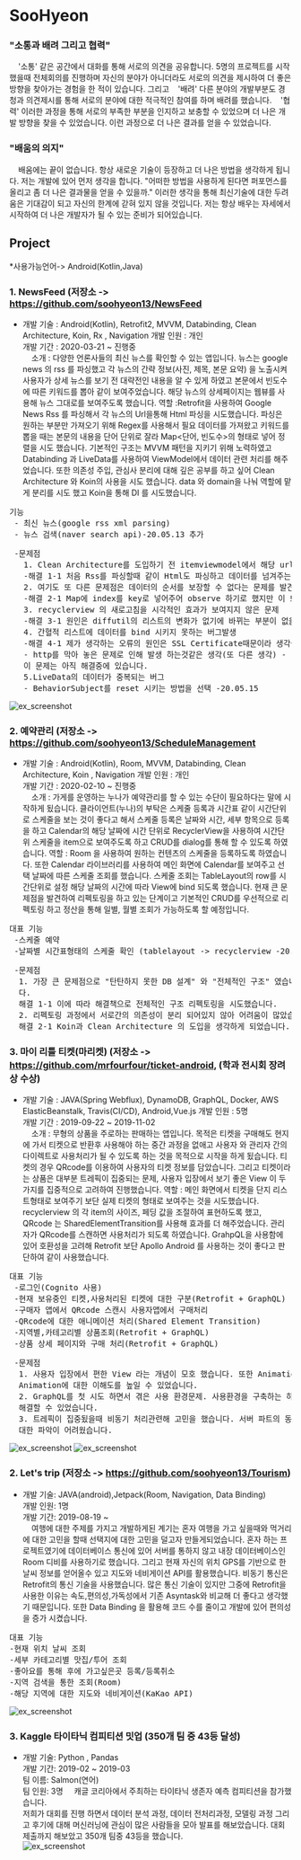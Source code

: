 # SooHyeon

### "소통과 배려 그리고 협력"
&nbsp; &nbsp; '소통' 같은 공간에서 대화를 통해 서로의 의견을 공유합니다. 5명의 프로젝트를 시작했을때 전체회의를 진행하며 자신의 분야가 아니더라도 서로의 의견을 제시하여 더 좋은 방향을 찾아가는 경험을 한 적이 있습니다. 그리고 
&nbsp; &nbsp;'배려' 다른 분야의 개발부분도 경청과 의견제시를 통해 서로의 분야에 대한 적극적인 참여를 하며 배려를 했습니다.
&nbsp; &nbsp;'협력' 이러한 과정을 통해 서로의 부족한 부분을 인지하고 보충할 수 있었으며 더 나은 개발 방향을 찾을 수 있었습니다. 이런 과정으로 더 나은 결과를 얻을 수 있었습니다. 
### "배움의 의지"
&nbsp; &nbsp; 배움에는 끝이 없습니다. 항상 새로운 기술이 등장하고 더 나은 방법을 생각하게 됩니다. 저는 개발에 있어 먼저 생각을 합니다. "어떠한 방법을 사용하게 된다면 퍼포먼스를 올리고 좀 더 나은 결과물을 얻을 수 있을까." 이러한 생각을 통해 최신기술에 대한 두려움은 기대감이 되고 자신의 한계에 갇혀 있지 않을 것입니다. 저는 항상 배우는 자세에서 시작하여 더 나은 개발자가 될 수 있는 준비가 되어있습니다.
 


## Project
*사용가능언어-> Android(Kotlin,Java)
### 1. NewsFeed (저장소 -> https://github.com/soohyeon13/NewsFeed <br>
-  개발 기술 : Android(Kotlin), Retrofit2, MVVM, Databinding, Clean Architecture, Koin, Rx , Navigation 
   개발 인원 : 개인 <br>
   개발 기간 : 2020-03-21 ~ 진행중 <br>
&nbsp; &nbsp;
소개 : 다양한 언론사들의 최신 뉴스를 확인할 수 있는 앱입니다. 뉴스는 google news 의 rss 를 파싱했고 각 뉴스의 간략 정보(사진, 제목, 본문 요약) 을 노출시켜 사용자가 상세 뉴스를 보기 전 대략전인 내용을 알 수 있게 하였고 본문에서 빈도수에 따른 키워드를 뽑아 같이 보여주었습니다. 해당 뉴스의 상세페이지는 웹뷰를 사용해 뉴스 그대로를 보여주도록 했습니다.
역할 :Retrofit을 사용하여 Google News Rss 를 파싱해서 각 뉴스의 Url을통해 Html 파싱을 시도했습니다. 파싱은 원하는 부분만 가져오기 위해 Regex를 사용해서 필요 데이터를 가져왔고 키워드를 뽑을 때는 본문의 내용을 단어 단위로 잘라 Map<단어, 빈도수>의 형태로 넣어 정렬을 시도 했습니다.
기본적인 구조는 MVVM 패턴을 지키기 위해 노력하였고 Databinding 과 LiveData를 사용하여 ViewModel에서 데이터 관련 처리를 해주었습니다. 또한 의존성 주입, 관심사 분리에 대해 깊은 공부를 하고 싶어 Clean Architecture 와 Koin의 사용을 시도 했습니다. data 와 domain을 나눠 역할에 맡게 분리를 시도 했고 Koin을 통해 DI 를 시도했습니다.<br>

<pre>
기능
 - 최신 뉴스(google rss xml parsing)
 - 뉴스 검색(naver search api)-20.05.13 추가
</pre>

<pre>
 -문제점
   1. Clean Architecture를 도입하기 전 itemviewmodel에서 해당 url을 통해 파싱을 시도하고 recyclerview의 각 item에 bind를 시도했습니다. 하지만 데이터는 들어오지만 view의 데이터는 노출되지 않는 문제를 발견
   -해결 1-1 처음 Rss를 파싱할때 같이 Html도 파싱하고 데이터를 넘겨주는 방법과 Clean Architecture를 생각했습니다.
   2. 여기도 또 다른 문제점은 데이터의 순서를 보장할 수 없다는 문제를 발견
   -해결 2-1 Map에 index를 key로 넣어주어 observe 하기로 했지만 이 또한 사용자 입장에서 순차적인 순서로 view의 보여지지않아 불편함이 있을 것이라 생각하여 데이터가 load되는 순서로 observe 하는 방향으로 바꾸게 되었습니다.
   3. recyclerview 의 새로고침을 시각적인 효과가 보여지지 않은 문제
   -해결 3-1 원인은 diffutil의 리스트의 변화가 없기에 바뀌는 부분이 없을 것이라 생각했습니다. 그래서 adapter를 비워주어 리스트를 새로 할당해주는 방법을 생각했습니다.
   4. 간혈적 리스트에 데이터를 bind 시키지 못하는 버그발생 
   -해결 4-1 제가 생각하는 오류의 원인은 SSL Certificate때문이라 생각을 해서 okhttp client의 ssl 로직을 추가하는 시도를 했습니다. 하지만 error 로그에는 여전히 같은 오류가 발생하는 것을 확인했습니다.
   - http를 막아 놓은 문제로 인해 발생 하는것같은 생각(또 다른 생각) - 20.05.20
   이 문제는 아직 해결중에 있습니다.
   5.LiveData의 데이터가 중복되는 버그
   - BehaviorSubject를 reset 시키는 방법을 선택 -20.05.15
</pre>
![ex_screenshot](./image/news.png) 

### 2. 예약관리 (저장소 -> https://github.com/soohyeon13/ScheduleManagement<br>
-  개발 기술 : Android(Kotlin), Room, MVVM, Databinding, Clean Architecture, Koin , Navigation
   개발 인원 : 개인 <br>
   개발 기간 : 2020-02-10 ~ 진행중 <br>
&nbsp; &nbsp; 
소개 : 가게를 운영하는 누나가 예약관리를 할 수 있는 수단이 필요하다는 말에 시작하게 됬습니다. 클라이언트(누나)의 부탁은 스케줄 등록과 시간표 같이 시간단위로 스케줄을 보는 것이 좋다고 해서 스케줄 등록은 날짜와 시간, 세부 항목으로 등록을 하고 Calendar의 해당 날짜에 시간 단위로 RecyclerView을 사용하여 시간단위 스케줄을 item으로 보여주도록 하고 CRUD를 dialog를 통해 할 수 있도록 하였습니다.
역할 : Room 을 사용하여 원하는 컨텐츠의 스케줄을 등록하도록 하였습니다. 또한 Calendar 라이브러리를 사용하여 메인 화면에 Calendar를 보여주고 선택 날짜에 따른 스케줄 조회를 했습니다. 스케줄 조회는 TableLayout의 row를 시간단위로 설정 해당 날짜의 시간에 따라 View에 bind 되도록 했습니다. 현재 큰 문제점을 발견하여 리펙토링을 하고 있는 단계이고 기본적인 CRUD를 우선적으로 리펙토링 하고 정산을 통해 일별, 월별 조회가 가능하도록 할 예정입니다.     <br>
<pre>
대표 기능
 -스케줄 예약
 -날짜별 시간표형태의 스케줄 확인 (tablelayout -> recyclerview -20.05.17)
</pre>    

<pre>
 -문제점
  1. 가장 큰 문제점으로 "탄탄하지 못한 DB 설계" 와 "전체적인 구조" 였습니다. 프로젝트가 커지고 요구사항이 들어올 때마다 보수가 어려웠다는 점이 있었습니 
  다. 
  해결 1-1 이에 따라 해결책으로 전체적인 구조 리펙토링을 시도했습니다. 
  2. 리펙토링 과정에서 서로간의 의존성이 분리 되어있지 않아 어려움이 많았습니다. 
  해결 2-1 Koin과 Clean Architecture 의 도입을 생각하게 되었습니다.
</pre>

### 3. 마이 리틀 티켓(마리켓) (저장소 -> https://github.com/mrfourfour/ticket-android, (학과 전시회 장려상 수상)<br>
-  개발 기술 : JAVA(Spring Webflux), DynamoDB, GraphQL, Docker, AWS ElasticBeanstalk, Travis(CI/CD), Android,Vue.js 
   개발 인원 : 5명 <br>
   개발 기간 : 2019-09-22 ~ 2019-11-02 <br>
&nbsp; &nbsp; 
소개 : 무형의 상품을 주로하는 판매하는 앱입니다. 목적은 티켓을 구매해도 현지에 가서 티켓으로 반환후 사용해야 하는 중간 과정을 없애고 사용자 와 관리자 간의 다이렉트로 사용처리가 될 수 있도록 하는 것을 목적으로 시작을 하게 됬습니다. 티켓의 경우 QRcode를 이용하여 사용자의 티켓 정보를 담았습니다. 그리고 티켓이라는 상품은 대부분 트레픽이 집중되는 문제, 사용자 입장에서 보기 좋은 View 이 두가지를 집중적으로 고려하여 진행했습니다.
역할 : 메인 화면에서 티켓을 단지 리스트형태로 보여주기 보단 실제 티켓의 형태로 보여주는 것을 시도했습니다. recyclerview 의 각 item의 사이즈, 페딩 값을 조절하여 표현하도록 했고, QRcode 는 SharedElementTransition를 사용해 효과를 더 해주었습니다. 관리자가 QRcode를 스캔하면 사용처리가 되도록 하였습니다.
GrahpQL을 사용함에 있어 호환성을 고려해 Retrofit 보단 Apollo Android 를 사용하는 것이 좋다고 판단하여 같이 사용했습니다.     <br>
<pre>
대표 기능
 -로그인(Cognito 사용)
 -현재 보유중인 티켓,사용처리된 티켓에 대한 구분(Retrofit + GraphQL)
 -구매자 앱에서 QRcode 스캔시 사용자앱에서 구매처리
 -QRcode에 대한 애니메이션 처리(Shared Element Transition)
 -지역별,카테고리별 상품조회(Retrofit + GraphQL)
 -상품 상세 페이지와 구매 처리(Retrofit + GraphQL)
</pre>    

<pre>
 -문제점
  1. 사용자 입장에서 편한 View 라는 개념이 모호 했습니다. 또한 Animation에 대한 이해도 부족으로 많은 시행착오를 겪게 되었습니다. 이번 기회에     
  Animation에 대한 이해도를 높일 수 있었습니다.
  2. GraphQL를 첫 시도 하면서 겪은 사용 환경문제. 사용환경을 구축하는 하고 이해부분에서 많은 시간을 들여야 했습니다. 하지만 기초부터 이해해가며 문제를 
  해결할 수 있었습니다.
  3. 트레픽이 집중됬을때 비동기 처리관련해 고민을 했습니다. 서버 파트의 동료와 고민을 하며 방법을 생각해 보려 했지만 정확한 해결 방법에
  대한 파악이 어려웠습니다.
</pre>
![ex_screenshot](./image/ticket.png) ![ex_screenshot](./image/ticket_main.png)

### 2. Let's trip (저장소 -> https://github.com/soohyeon13/Tourism) <br>
-  개발 기술: JAVA(android),Jetpack(Room, Navigation, Data Binding) <br>
   개발 인원: 1명<br>
   개발 기간: 2019-08-19 ~  <br>
&nbsp; &nbsp; 여행에 대한 주제를 가지고 개발하게된 계기는 혼자 여행을 가고 싶을때와 먹거리에 대한 고민을 할때 선택지에 대한 고민을 덜고자 만들게되었습니다. 혼자 하는 프로젝트였기에 데이터베이스 통신에 있어 서버를 통하지 않고 내장 데이터베이스인 Room 디비를 사용하기로 했습니다. 그리고 현재 자신의 위치 GPS를 기반으로 한 날씨 정보를 얻어올수 있고 지도와 네비게이션 API를 활용했습니다. 비동기 통신은 Retrofit의 통신 기술을 사용했습니다. 많은 통신 기술이 있지만 그중에 Retrofit을 사용한 이유는 속도,편의성,가독성에서 기존 Asyntask와 비교해 더 좋다고 생각했기 때문입니다. 또한 Data Binding 을 활용해 코드 수를 줄이고 개발에 있어 편의성을 증가 시켰습니다.  <br>
<pre>
대표 기능 
-현재 위치 날씨 조회
-세부 카테고리별 맛집/투어 조회
-좋아요를 통해 후에 가고싶은곳 등록/등록취소
-지역 검색을 통한 조회(Room)
-해당 지역에 대한 지도와 네비게이션(KaKao API)
</pre>
![ex_screenshot](./image/tour.png)<br>

### 3. Kaggle 타이타닉 컴피티션 밋업 (350개 팀 중 43등 달성)<br>
-  개발 기술: Python , Pandas<br>
   개발 기간: 2019-02 ~ 2019-03<br>
   팀 이름: Salmon(연어) <br>
   팀 인원: 3명
&nbsp; &nbsp; 캐글 코리아에서 주최하는 타이타닉 생존자 예측 컴피티션을 참가했습니다. <br>
저희가 대회를 진행 하면서 데이터 분석 과정, 데이터 전처리과정, 모델링 과정 그리고 후기에 대해 머신러닝에 관심이 많은 사람들을 모아 발표를 해보았습니다. 대회 제출까지 해보았고 350개 팀중 43등을 했습니다.   
![ex_screenshot](./image/kaggle_competition.PNG)<br>




